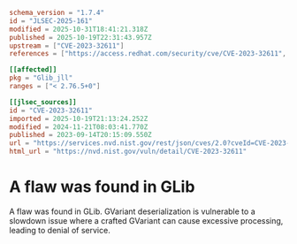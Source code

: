 ```toml
schema_version = "1.7.4"
id = "JLSEC-2025-161"
modified = 2025-10-31T18:41:21.318Z
published = 2025-10-19T22:31:43.957Z
upstream = ["CVE-2023-32611"]
references = ["https://access.redhat.com/security/cve/CVE-2023-32611", "https://bugzilla.redhat.com/show_bug.cgi?id=2211829", "https://gitlab.gnome.org/GNOME/glib/-/issues/2797", "https://lists.debian.org/debian-lts-announce/2023/09/msg00030.html", "https://security.gentoo.org/glsa/202311-18", "https://security.netapp.com/advisory/ntap-20231027-0005/", "https://access.redhat.com/security/cve/CVE-2023-32611", "https://bugzilla.redhat.com/show_bug.cgi?id=2211829", "https://gitlab.gnome.org/GNOME/glib/-/issues/2797", "https://lists.debian.org/debian-lts-announce/2023/09/msg00030.html", "https://security.gentoo.org/glsa/202311-18", "https://security.netapp.com/advisory/ntap-20231027-0005/"]

[[affected]]
pkg = "Glib_jll"
ranges = ["< 2.76.5+0"]

[[jlsec_sources]]
id = "CVE-2023-32611"
imported = 2025-10-19T21:13:24.252Z
modified = 2024-11-21T08:03:41.770Z
published = 2023-09-14T20:15:09.550Z
url = "https://services.nvd.nist.gov/rest/json/cves/2.0?cveId=CVE-2023-32611"
html_url = "https://nvd.nist.gov/vuln/detail/CVE-2023-32611"
```

# A flaw was found in GLib

A flaw was found in GLib. GVariant deserialization is vulnerable to a slowdown issue where a crafted GVariant can cause excessive processing, leading to denial of service.

